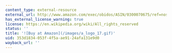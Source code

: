 ```yaml
---
content_type: external-resource
external_url: http://www.amazon.com/exec/obidos/ASIN/0300070675/ref=nosim/mitopencourse-20
has_external_license_warning: true
license: https://en.wikipedia.org/wiki/All_rights_reserved
status: ''
title: '![Buy at Amazon](/images/a_logo_17.gif)'
uid: 353d1834-053f-4f5a-ae91-24afa131e9d0
wayback_url: ''
---
```

